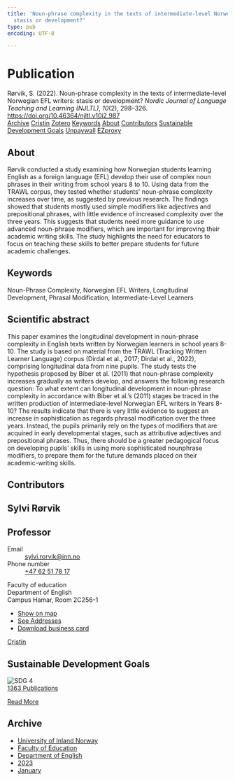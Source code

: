 ```yaml
---
title: 'Noun-phrase complexity in the texts of intermediate-level Norwegian EFL writers:
  stasis or development?'
type: pub
encoding: UTF-8

---
```

<h1>Publication</h1>
<article id="csl-bib-container-IJV69BJX" class="csl-bib-container">
  <div class="csl-bib-body"> <div class="csl-entry">Rørvik, S. (2022). Noun-phrase complexity in the texts of intermediate-level Norwegian EFL writers: stasis or development? <i>Nordic Journal of Language Teaching and Learning (NJLTL)</i>, <i>10</i>(2), 298–326. <a href="https://doi.org/10.46364/njltl.v10i2.987">https://doi.org/10.46364/njltl.v10i2.987</a></div> </div>
  <div class="csl-bib-buttons">
    <a href="#taxonomy-article-IJV69BJX" alt="archive" class="csl-bib-button">Archive</a>
    <a href="https://app.cristin.no/results/show.jsf?id=2113839" alt="Cristin" class="csl-bib-button">Cristin</a>
    <a href="http://zotero.org/groups/5881554/items/IJV69BJX" alt="Zotero" class="csl-bib-button">Zotero</a>
    <a href="#keywords-article-IJV69BJX" alt="keywords" class="csl-bib-button">Keywords</a>
    <a href="#about-article-IJV69BJX" alt="about_pub" class="csl-bib-button">About</a>
    <a href="#contributors-article-IJV69BJX" alt="contributors" class="csl-bib-button">Contributors</a>
    <a href="#sdg-article-IJV69BJX" alt="sdg" class="csl-bib-button">Sustainable Development Goals</a>
    <a href="https://journal.uia.no/index.php/NJLTL/article/download/987/803" alt="Unpaywall" class="csl-bib-button">Unpaywall</a>
    <a href="https://journal.uia.no/index.php/NJLTL/article/download/987/803" alt="EZproxy" class="csl-bib-button">EZproxy</a>
  </div>
  <div id="csl-bib-meta-container-IJV69BJX"></div>
</article>
<div id="csl-bib-meta-IJV69BJX" class="csl-bib-meta">
  <article id="about-article-IJV69BJX" class="about_pub-article">
    <h1>About</h1>
    Rørvik conducted a study examining how Norwegian students learning English as a foreign language (EFL) develop their use of complex noun phrases in their writing from school years 8 to 10. Using data from the TRAWL corpus, they tested whether students' noun-phrase complexity increases over time, as suggested by previous research. The findings showed that students mostly used simple modifiers like adjectives and prepositional phrases, with little evidence of increased complexity over the three years. This suggests that students need more guidance to use advanced noun-phrase modifiers, which are important for improving their academic writing skills. The study highlights the need for educators to focus on teaching these skills to better prepare students for future academic challenges.
  </article>
  <article id="keywords-article-IJV69BJX" class="keywords-article">
    <h1>Keywords</h1>
    Noun-Phrase Complexity, Norwegian EFL Writers, Longitudinal Development, Phrasal Modification, Intermediate-Level Learners
  </article>
  <article id="abstract-article-IJV69BJX" class="abstract-article">
    <h1>Scientific abstract</h1>
    This paper examines the longitudinal development in noun-phrase complexity in English texts 
written by Norwegian learners in school years 8-10. The study is based on material from the 
TRAWL (Tracking Written Learner Language) corpus (Dirdal et al., 2017; Dirdal et al., 2022), 
comprising longitudinal data from nine pupils. The study tests the hypothesis proposed by Biber 
et al. (2011) that noun-phrase complexity increases gradually as writers develop, and answers 
the following research question: To what extent can longitudinal development in noun-phrase 
complexity in accordance with Biber et al.’s (2011) stages be traced in the written production of 
intermediate-level Norwegian EFL writers in Years 8-10? The results indicate that there is very 
little evidence to suggest an increase in sophistication as regards phrasal modification over the 
three years. Instead, the pupils primarily rely on the types of modifiers that are acquired in early 
developmental stages, such as attributive adjectives and prepositional phrases. Thus, there should 
be a greater pedagogical focus on developing pupils’ skills in using more sophisticated nounphrase modifiers, to prepare them for the future demands placed on their academic-writing skills.
  </article>
  <article id="contributors-article-IJV69BJX" class="contributors-article">
    <h1>Contributors</h1>
    <div class="personas"> <div class="vrtx-hinn-person-card"> <div class="photo"> <i class="lar la-user-circle missing-person"></i> </div> <div class="info"> <hgroup><h1>Sylvi Rørvik</h1> <h2>Professor</h2> </hgroup><dl> <dt>Email</dt> <dd> <a href="mailto:sylvi.rorvik@inn.no">sylvi.rorvik@inn.no</a> </dd> <dt>Phone number</dt> <dd><a href="tel:+4762517817"> +47 62 51 78 17 </a></dd> </dl> <p> Faculty of education<br> Department of English<br> Campus Hamar, Room 2C256-1 </p> <ul class="vrtx-hinn-links"> <li><a href="https://www.google.com/maps?q=60.79625,11.07386">Show on map</a></li> <li><a href="https://www.inn.no/english/find-an-employee/sylvi-rorvik.html#vrtx-hinn-addresses">See Addresses</a></li> <li><a href="https://www.inn.no/english/find-an-employee/sylvi-rorvik.html?vrtx=vcf">Download business card</a></li> </ul> </div> </div> <a href="https://app.cristin.no/persons/show.jsf?id=15685" alt="Cristin URL" class="personas-cristin">Cristin</a> </div>
  </article>
  <article id="sdg-article-IJV69BJX" class="sdg-article">
    <h1>Sustainable Development Goals</h1>
    <div class="sdg-container"><div id="sdg4" class="sdg">
        <img src="{{< params subfolder >}}images/sdg/sdg04_en.png" class="image" alt="SDG 4">
        <div class="sdg-overlay">
          <a href="{{< params subfolder >}}en/archive/?sdg=4#archive" class="sdg-publication-count"><span>1363</span> Publications</a>
          <p><a href="https://sdgs.un.org/goals/goal4" class="sdg-read-more">Read More</a></p>
        </div>
      </div></div>
  </article>
  <article id="taxonomy-article-IJV69BJX" class="taxonomy-article">
    <h1>Archive</h1>
    <ul>
      <li><a href="{{< params subfolder >}}en/archive/?key=3DCRN523">University of Inland Norway</a></li>
      <li><a href="{{< params subfolder >}}en/archive/?key=WYNZA47F">Faculty of Education</a></li>
      <li><a href="{{< params subfolder >}}en/archive/?key=THSB4HN9">Department of English</a></li>
      <li><a href="{{< params subfolder >}}en/archive/?key=Z4WFKMZ4">2023</a></li>
      <li><a href="{{< params subfolder >}}en/archive/?key=55GLASCH">January</a></li>
    </ul>
  </article>
</div>
